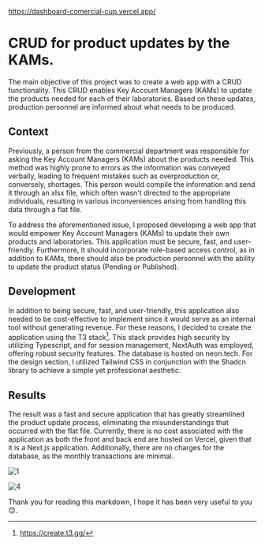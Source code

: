 https://dashboard-comercial-cup.vercel.app/

# CRUD for product updates by the KAMs.
The main objective of this project was to create a web app with a CRUD functionality. This CRUD enables Key Account Managers (KAMs) to update the products needed for each of their laboratories. Based on these updates, production personnel are informed about what needs to be produced.

## Context
Previously, a person from the commercial department was responsible for asking the Key Account Managers (KAMs) about the products needed. This method was highly prone to errors as the information was conveyed verbally, leading to frequent mistakes such as overproduction or, conversely, shortages. This person would compile the information and send it through an xlsx file, which often wasn't directed to the appropriate individuals, resulting in various inconveniences arising from handling this data through a flat file.

To address the aforementioned issue, I proposed developing a web app that would empower Key Account Managers (KAMs) to update their own products and laboratories. This application must be secure, fast, and user-friendly. Furthermore, it should incorporate role-based access control, as in addition to KAMs, there should also be production personnel with the ability to update the product status (Pending or Published).

## Development

In addition to being secure, fast, and user-friendly, this application also needed to be cost-effective to implement since it would serve as an internal tool without generating revenue. For these reasons, I decided to create the application using the T3 stack[^1]. This stack provides high security by utilizing Typescript, and for session management, NextAuth was employed, offering robust security features. The database is hosted on neon.tech. For the design section, I utilized Tailwind CSS in conjunction with the Shadcn library to achieve a simple yet professional aesthetic.

## Results

The result was a fast and secure application that has greatly streamlined the product update process, eliminating the misunderstandings that occurred with the flat file. Currently, there is no cost associated with the application as both the front and back end are hosted on Vercel, given that it is a Next.js application. Additionally, there are no charges for the database, as the monthly transactions are minimal.

![1](https://github.com/cristiancavelasquez/dashboard-comercial/assets/102259605/032f1bcb-40f3-44ce-878d-f521ead914a1)

![4](https://github.com/cristiancavelasquez/dashboard-comercial/assets/102259605/4267470f-bba4-4460-be21-a96bbb09fef9)

Thank you for reading this markdown, I hope it has been very useful to you 😊.

[^1]: https://create.t3.gg/
